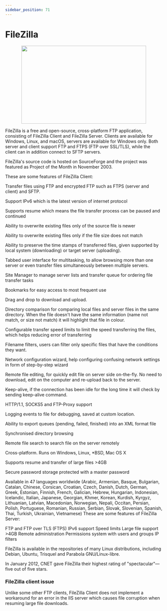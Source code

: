 ```yaml
---
sidebar_position: 71
---
```


# FileZilla

<p align="center">
   <img src="https://upload.wikimedia.org/wikipedia/commons/thumb/0/01/FileZilla_logo.svg/1200px-FileZilla_logo.svg.png" width="400" height="250"/>
</p>


FileZilla is a free and open-source, cross-platform FTP application, consisting of FileZilla Client and FileZilla Server. Clients are available for Windows, Linux, and macOS, servers are available for Windows only. Both server and client support FTP and FTPS (FTP over SSL/TLS), while the client can in addition connect to SFTP servers.

FileZilla's source code is hosted on SourceForge and the project was featured as Project of the Month in November 2003.


These are some features of FileZilla Client:

Transfer files using FTP and encrypted FTP such as FTPS (server and client) and SFTP.


Support IPv6 which is the latest version of internet protocol


Supports resume which means the file transfer process can be paused and continued


Ability to overwrite existing files only of the source file is newer


Ability to overwrite existing files only if the file size does not match


Ability to preserve the time stamps of transferred files, given supported by 
local system (downloading) or target server (uploading).


Tabbed user interface for multitasking, to allow browsing more than one server or even transfer files simultaneously between multiple servers.


Site Manager to manage server lists and transfer queue for ordering file transfer tasks


Bookmarks for easy access to most frequent use


Drag and drop to download and upload.


Directory comparison for comparing local files and server files in the same directory. When the file doesn't have the same information (name not match, or size not match) it will highlight that file in colour.


Configurable transfer speed limits to limit the speed transferring the files, which helps reducing error of transferring


Filename filters, users can filter only specific files that have the conditions they want.


Network configuration wizard, help configuring confusing network settings in form of step-by-step wizard


Remote file editing, for quickly edit file on server side on-the-fly. No need to download, edit on the computer and re-upload back to the server.


Keep-alive, if the connection has been idle for the long time it will check by sending keep-alive command.


HTTP/1.1, SOCKS5 and FTP-Proxy support


Logging events to file for debugging, saved at custom location.


Ability to export queues (pending, failed, finished) into an XML format file


Synchronised directory browsing


Remote file search to search file on the server remotely


Cross-platform. Runs on Windows, Linux, *BSD, Mac OS X


Supports resume and transfer of large files >4GB


Secure password storage protected with a master password


Available in 47 languages worldwide (Arabic, Armenian, Basque, Bulgarian, 
Catalan, Chinese, Corsican, Croatian, Czech, Danish, Dutch, German, Greek, 
Estonian, Finnish, French, Galician, Hebrew, Hungarian, Indonesian, Icelandic, Italian, Japanese, Georgian, Khmer, Korean, Kurdish, Kyrgyz, Lithuanian, Latvian, Macedonian, Norwegian, Nepali, Occitan, Persian, Polish, Portuguese, Romanian, Russian, Serbian, Slovak, Slovenian, Spanish, Thai, Turkish, Ukrainian, Vietnamese)
These are some features of FileZilla Server:

FTP and FTP over TLS (FTPS)
IPv6 support
Speed limits
Large file support >4GB
Remote administration
Permissions system with users and groups
IP filters


FileZilla is available in the repositories of many Linux distributions, including Debian, Ubuntu, Trisquel and Parabola GNU/Linux-libre.


In January 2012, CNET gave FileZilla their highest rating of "spectacular"—five out of five stars.

### **FileZilla client issue**


Unlike some other FTP clients, FileZilla Client does not implement a workaround for an error in the IIS server which causes file corruption when resuming large file downloads.